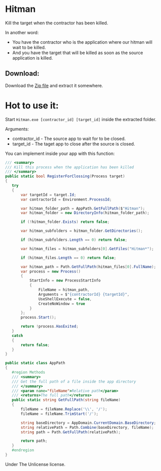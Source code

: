 # Hitman

Kill the target when the contractor has been killed.

In another word:
- You have the contractor who is the application where our hitman will wait to be killed.
- And you have the target that will be killed as soon as the source application is killed.

## Download:  

Download the [Zip file](https://github.com/Tom60chat/Microsoft-Rewards-Farmer-Sharp/releases) and extract it somewhere.  

# Hot to use it:

Start `Hitman.exe [contractor_id] [target_id]` inside the extracted folder.  

Arguments:
 - contractor_id - The source app to wait for to be closed.
 - target_id - The taget app to close after the source is closed.

 You can implement inside your app with this function:
 ```cs
/// <summary>
/// Kill this process when the application has been killed
/// </summary>
public static bool RegisterForClossing(Process target)
{
    try
    {
        var targetId = target.Id;
        var contractorId = Environment.ProcessId;

        var hitman_folder_path = AppPath.GetFullPath($"Hitman");
        var hitman_folder = new DirectoryInfo(hitman_folder_path);

        if (!hitman_folder.Exists) return false;

        var hitman_subfolders = hitman_folder.GetDirectories();

        if (hitman_subfolders.Length == 0) return false;

        var hitman_files = hitman_subfolders[0].GetFiles("Hitman*");

        if (hitman_files.Length == 0) return false;

        var hitman_path = Path.GetFullPath(hitman_files[0].FullName);
        var process = new Process()
        {
            StartInfo = new ProcessStartInfo
            {
                FileName = hitman_path,
                Arguments = $"{contractorId} {targetId}",
                UseShellExecute = false,
                CreateNoWindow = true
            }
        };
        process.Start();

        return !process.HasExited;
    }
    catch
    {
        return false;
    }
}

public static class AppPath
{
    #region Methods
    /// <summary>
    /// Get the full path of a file inside the app directory
    /// </summary>
    /// <param name="fileName">Relative path</param>
    /// <returns>The full path</returns>
    public static string GetFullPath(string fileName)
    {
        fileName = fileName.Replace('\\', '/');
        fileName = fileName.TrimStart('/');

        string baseDirectory = AppDomain.CurrentDomain.BaseDirectory;
        string relativePath = Path.Combine(baseDirectory, fileName);
        string path = Path.GetFullPath(relativePath);

        return path;
    }
    #endregion
}
 ```



 Under The Unlicense license.